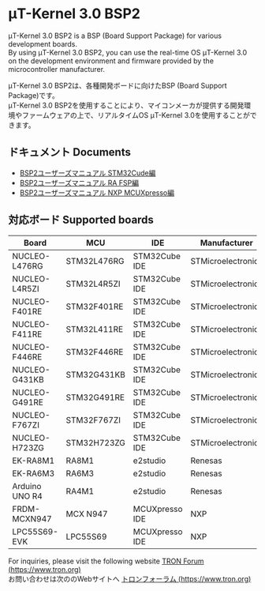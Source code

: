 ﻿# μT-Kernel 3.0 BSP2

μT-Kernel 3.0 BSP2 is a BSP (Board Support Package) for various development boards.  
By using μT-Kernel 3.0 BSP2, you can use the real-time OS μT-Kernel 3.0 on the development environment and firmware provided by the microcontroller manufacturer.  

μT-Kernel 3.0 BSP2は、各種開発ボードに向けたBSP (Board Support Package)です。  
μT-Kernel 3.0 BSP2を使用することにより、マイコンメーカが提供する開発環境やファームウェアの上で、リアルタイムOS μT-Kernel 3.0を使用することができます。  

## ドキュメント Documents
- [BSP2ユーザーズマニュアル STM32Cude編](doc/bsp2_stm32_cube_jp.md)
- [BSP2ユーザーズマニュアル RA FSP編](doc/bsp2_ra_fsp_jp.md)
- [BSP2ユーザーズマニュアル NXP MCUXpresso編](doc/bsp2_nxp_mcux_jp.md)

## 対応ボード Supported boards

|Board| MCU | IDE | Manufacturer |
|-|-|-|-|
| NUCLEO-L476RG | STM32L476RG | STM32Cube IDE |STMicroelectronics |
| NUCLEO-L4R5ZI | STM32L4R5ZI | STM32Cube IDE |STMicroelectronics |
| NUCLEO-F401RE | STM32F401RE | STM32Cube IDE |STMicroelectronics |
| NUCLEO-F411RE | STM32L411RE | STM32Cube IDE |STMicroelectronics |
| NUCLEO-F446RE | STM32F446RE | STM32Cube IDE |STMicroelectronics |
| NUCLEO-G431KB | STM32G431KB | STM32Cube IDE |STMicroelectronics |
| NUCLEO-G491RE | STM32G491RE | STM32Cube IDE |STMicroelectronics |
| NUCLEO-F767ZI | STM32F767ZI | STM32Cube IDE |STMicroelectronics |
| NUCLEO-H723ZG | STM32H723ZG | STM32Cube IDE |STMicroelectronics |
| EK-RA8M1      | RA8M1       | e2studio      |Renesas            |
| EK-RA6M3      | RA6M3       | e2studio      |Renesas            |
| Arduino UNO R4| RA4M1       | e2studio      |Renesas            |
| FRDM-MCXN947  | MCX N947    | MCUXpresso IDE|NXP                |
| LPC55S69-EVK  | LPC55S69    | MCUXpresso IDE|NXP                |

For inquiries, please visit the following website [TRON Forum  (https://www.tron.org)](https://www.tron.org)  
お問い合わせは次ののWebサイトへ [トロンフォーラム  (https://www.tron.org)](https://www.tron.org)